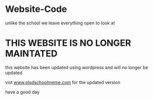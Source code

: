 # Website-Code
unlike the school we leave everything open to look at 

# THIS WEBSITE IS NO LONGER MAINTATED 
this website has been updated using wordpress and will no longer be updated

vist www.plsdschoolmeme.com for the updated version

have a good day
